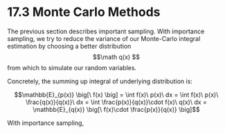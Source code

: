 # 17.3 Monte Carlo Methods

The previous section describes important sampling. With importance sampling, we try to reduce the variance of our Monte-Carlo integral estimation by choosing a better distribution $$\math q(x) $$ from which to simulate our random variables.

Concretely, the summing up integral of underlying distribution is:

$$\mathbb{E}_{p(x)} \big[\ f(x) \big] = \int f(x)\ p(x)\ dx = \int f(x)\ p(x)\ \frac{q(x)}{q(x)}\ dx = \int \frac{p(x)}{q(x)}\cdot f(x)\ q(x)\ dx = \mathbb{E}_{q(x)}  \big[\ f(x)\cdot \frac{p(x)}{q(x)} \big]$$

With importance sampling, 


